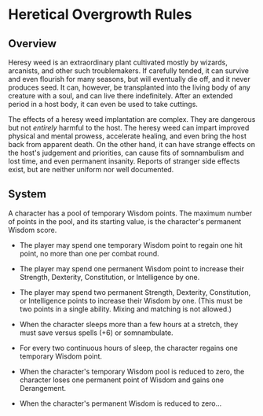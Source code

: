 # Heretical Overgrowth Rules

## Overview

Heresy weed is an extraordinary plant cultivated mostly by wizards, arcanists,
and other such troublemakers.  If carefully tended, it can survive and even
flourish for many seasons, but will eventually die off, and it never produces
seed.  It can, however, be transplanted into the living body of any creature
with a soul, and can live there indefinitely.  After an extended period in a
host body, it can even be used to take cuttings.

The effects of a heresy weed implantation are complex.  They are dangerous but
not *entirely* harmful to the host.  The heresy weed can impart improved
physical and mental prowess, accelerate healing, and even bring the host back
from apparent death.  On the other hand, it can have strange effects on the
host's judgement and priorities, can cause fits of somnambulism and lost time,
and even permanent insanity.  Reports of stranger side effects exist, but are
neither uniform nor well documented.

## System

A character has a pool of temporary Wisdom points.  The maximum number of
points in the pool, and its starting value, is the character's permanent Wisdom
score.

* The player may spend one temporary Wisdom point to regain one hit point, no
  more than one per combat round.

* The player may spend one permanent Wisdom point to increase their Strength,
  Dexterity, Constitution, or Intelligence by one.

* The player may spend two permanent Strength, Dexterity, Constitution, or
  Intelligence points to increase their Wisdom by one.  (This must be two
  points in a single ability.  Mixing and matching is not allowed.)

* When the character sleeps more than a few hours at a stretch, they must save
  versus spells (+6) or somnambulate.

* For every two continuous hours of sleep, the character regains one temporary
  Wisdom point.

* When the character's temporary Wisdom pool is reduced to zero, the character
  loses one permanent point of Wisdom and gains one Derangement.

* When the character's permanent Wisdom is reduced to zero…

